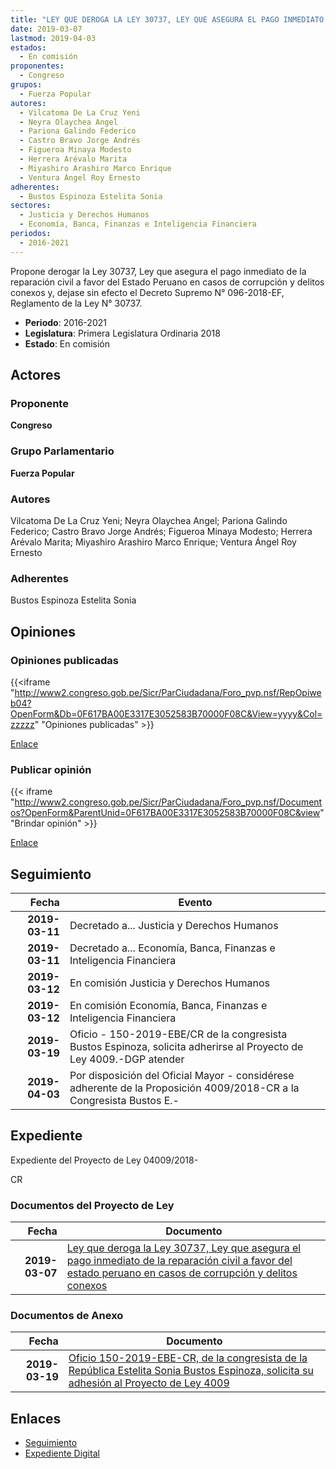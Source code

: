 ```yaml
---
title: "LEY QUE DEROGA LA LEY 30737, LEY QUE ASEGURA EL PAGO INMEDIATO DE LA REPARACIÓN CIVIL A FAVOR DEL ESTADO PERUANO EN CASOS DE CORRUPCIÓN Y DELITOS CONEXOS"
date: 2019-03-07
lastmod: 2019-04-03
estados: 
  - En comisión
proponentes: 
  - Congreso
grupos: 
  - Fuerza Popular
autores: 
  - Vilcatoma De La Cruz Yeni
  - Neyra Olaychea Angel
  - Pariona Galindo Federico
  - Castro Bravo Jorge Andrés
  - Figueroa Minaya Modesto
  - Herrera Arévalo Marita
  - Miyashiro Arashiro Marco Enrique
  - Ventura Ángel Roy Ernesto
adherentes: 
  - Bustos Espinoza Estelita Sonia
sectores: 
  - Justicia y Derechos Humanos
  - Economía, Banca, Finanzas e Inteligencia Financiera
periodos: 
  - 2016-2021
---
```


Propone derogar la Ley 30737, Ley que asegura el pago inmediato de la reparación civil a favor del Estado Peruano en casos de corrupción y delitos conexos y, dejase sin efecto el Decreto Supremo N° 096-2018-EF, Reglamento de la Ley N° 30737.

- **Periodo**: 2016-2021
- **Legislatura**: Primera Legislatura Ordinaria 2018
- **Estado**: En comisión

## Actores

### Proponente

**Congreso**

### Grupo Parlamentario

**Fuerza Popular**

### Autores

Vilcatoma De La Cruz Yeni; Neyra Olaychea Angel; Pariona Galindo Federico; Castro Bravo Jorge Andrés; Figueroa Minaya Modesto; Herrera Arévalo Marita; Miyashiro Arashiro Marco Enrique; Ventura Ángel Roy Ernesto

### Adherentes

Bustos Espinoza Estelita Sonia


## Opiniones

### Opiniones publicadas

{{<iframe "http://www2.congreso.gob.pe/Sicr/ParCiudadana/Foro_pvp.nsf/RepOpiweb04?OpenForm&Db=0F617BA00E3317E3052583B70000F08C&View=yyyy&Col=zzzzz" "Opiniones publicadas" >}}

[Enlace](http://www2.congreso.gob.pe/Sicr/ParCiudadana/Foro_pvp.nsf/RepOpiweb04?OpenForm&Db=0F617BA00E3317E3052583B70000F08C&View=yyyy&Col=zzzzz)
### Publicar opinión

{{< iframe "http://www2.congreso.gob.pe/Sicr/ParCiudadana/Foro_pvp.nsf/Documentos?OpenForm&ParentUnid=0F617BA00E3317E3052583B70000F08C&view" "Brindar opinión" >}}

[Enlace](http://www2.congreso.gob.pe/Sicr/ParCiudadana/Foro_pvp.nsf/Documentos?OpenForm&ParentUnid=0F617BA00E3317E3052583B70000F08C&view)

## Seguimiento

| Fecha | Evento |
|------:|--------|
| **2019-03-11** | Decretado a... Justicia y Derechos Humanos|
| **2019-03-11** | Decretado a... Economía, Banca, Finanzas e Inteligencia Financiera|
| **2019-03-12** | En comisión Justicia y Derechos Humanos|
| **2019-03-12** | En comisión Economía, Banca, Finanzas e Inteligencia Financiera|
| **2019-03-19** | Oficio - 150-2019-EBE/CR de la congresista Bustos Espinoza, solicita adherirse al Proyecto de Ley 4009.-DGP atender|
| **2019-04-03** | Por disposición del Oficial Mayor - considérese adherente de la Proposición 4009/2018-CR a la Congresista Bustos E.-|


## Expediente

Expediente del Proyecto de Ley 04009/2018-

CR


### Documentos del Proyecto de Ley

| Fecha | Documento |
|------:|--------|
| **2019-03-07** | [Ley que deroga la Ley 30737, Ley que asegura el pago inmediato de la reparación civil a favor del estado peruano en casos de corrupción y delitos conexos](http://www.leyes.congreso.gob.pe/Documentos/2016_2021/Proyectos_de_Ley_y_de_Resoluciones_Legislativas/PL0400920190307..pdf) |

### Documentos de Anexo

| Fecha | Documento |
|------:|--------|
| **2019-03-19** | [Oficio 150-2019-EBE-CR, de la congresista de la República Estelita Sonia Bustos Espinoza, solicita su adhesión al Proyecto de Ley 4009](http://www.leyes.congreso.gob.pe/Documentos/2016_2021/Adhesiones/Proyectos_de_Ley/OFICIO-150-2019-EBE-CR.pdf) |

## Enlaces 

- [Seguimiento](http://www2.congreso.gob.pe/Sicr/TraDocEstProc/CLProLey2016.nsf/f7fff46988ca05b1052578e100829cc7/038056de6432fc80052583b6007efeb0?OpenDocument)
- [Expediente Digital](http://www2.congreso.gob.pe/Sicr/TraDocEstProc/CLProLey2016.nsf/f7fff46988ca05b1052578e100829cc7/038056de6432fc80052583b6007efeb0?OpenDocument&Click=05257FB7005EB655.eb71d0cf91d8294e05256cdf006b5706/$Body/0.1C6C)
